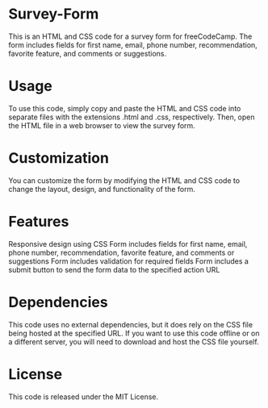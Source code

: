# Survey-Form
This is an HTML and CSS code for a survey form for freeCodeCamp. The form includes fields for first name, email, phone number, recommendation, favorite feature, and comments or suggestions.

# Usage
To use this code, simply copy and paste the HTML and CSS code into separate files with the extensions .html and .css, respectively. Then, open the HTML file in a web browser to view the survey form.

# Customization
You can customize the form by modifying the HTML and CSS code to change the layout, design, and functionality of the form.

# Features
Responsive design using CSS
Form includes fields for first name, email, phone number, recommendation, favorite feature, and comments or suggestions
Form includes validation for required fields
Form includes a submit button to send the form data to the specified action URL
# Dependencies
This code uses no external dependencies, but it does rely on the CSS file being hosted at the specified URL. If you want to use this code offline or on a different server, you will need to download and host the CSS file yourself.

# License
This code is released under the MIT License. 
